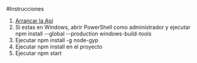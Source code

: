 #Instrucciones
1. [Arrancar la Api](https://github.com/ivan3101/ujap-api)
2. Si estas en Windows, abrir PowerShell como administrador y ejecutar npm install --global --production windows-build-tools
3. Ejecutar npm install -g node-gyp
4. Ejecutar npm install en el proyecto
5. Ejecutar npm start 


